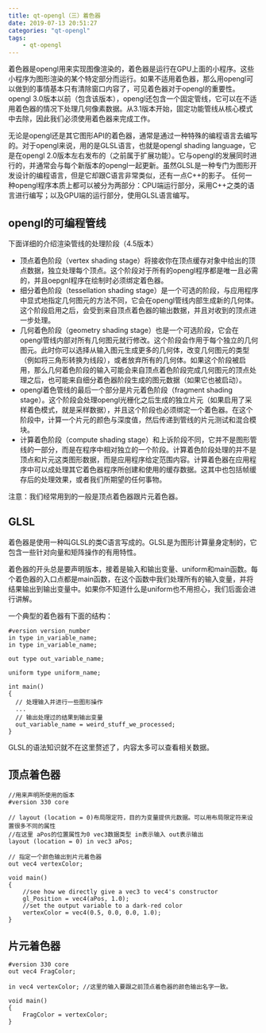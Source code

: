 ```yaml
---
title: qt-opengl（三）着色器
date: 2019-07-13 20:51:27
categories: "qt-opengl"
tags:
	- qt-opengl
---
```

着色器是opengl用来实现图像渲染的，着色器是运行在GPU上面的小程序。这些小程序为图形渲染的某个特定部分而运行。如果不适用着色器，那么用opengl可以做到的事情基本只有清除窗口内容了，可见着色器对于opengl的重要性。opengl 3.0版本以前（包含该版本），opengl还包含一个固定管线，它可以在不适用着色器的情况下处理几何像素数据。从3.1版本开始，固定功能管线从核心模式中去除，因此我们必须使用着色器来完成工作。<!-- more -->

无论是opengl还是其它图形API的着色器，通常是通过一种特殊的编程语言去编写的。对于opengl来说，用的是GLSL语言，也就是opengl shading language，它是在opengl 2.0版本左右发布的（之前属于扩展功能）。它与opengl的发展同时进行的，并通常会与每个新版本的opengl一起更新。虽然GLSL是一种专门为图形开发设计的编程语言，但是它却跟C语言非常类似，还有一点C++的影子。
任何一种opengl程序本质上都可以被分为两部分：CPU端运行部分，采用C++之类的语言进行编写；以及GPU端的运行部分，使用GLSL语言编写。

## opengl的可编程管线
下面详细的介绍渲染管线的处理阶段（4.5版本）

* 顶点着色阶段（vertex shading stage）将接收你在顶点缓存对象中给出的顶点数据，独立处理每个顶点。这个阶段对于所有的opengl程序都是唯一且必需的，并且oepgnl程序在绘制时必须绑定着色器。
* 细分着色阶段（tessellation shading stage）是一个可选的阶段，与应用程序中显式地指定几何图元的方法不同，它会在opengl管线内部生成新的几何体。这个阶段启用之后，会受到来自顶点着色器的输出数据，并且对收到的顶点进一步处理。
* 几何着色阶段（geometry shading stage）也是一个可选阶段，它会在opengl管线内部对所有几何图元就行修改。这个阶段会作用于每个独立的几何图元。此时你可以选择从输入图元生成更多的几何体，改变几何图元的类型（例如将三角形转换为线段），或者放弃所有的几何体。如果这个阶段被启用，那么几何着色阶段的输入可能会来自顶点着色阶段完成几何图元的顶点处理之后，也可能来自细分着色器阶段生成的图元数据（如果它也被启动）。
* opengl着色管线的最后一个部分是片元着色阶段（fragment shading stage）。这个阶段会处理opengl光栅化之后生成的独立片元（如果启用了采样着色模式，就是采样数据），并且这个阶段也必须绑定一个着色器。在这个阶段中，计算一个片元的颜色与深度值，然后传递到管线的片元测试和混合模块。
* 计算着色阶段（compute shading stage）和上诉阶段不同，它并不是图形管线的一部分，而是在程序中相对独立的一个阶段。计算着色阶段处理的并不是顶点和片元这类图形数据，而是应用程序给定范围内容。计算着色器在应用程序中可以成处理其它着色器程序所创建和使用的缓存数据。这其中也包括帧缓存后的处理效果，或者我们所期望的任何事物。

注意：我们经常用到的一般是顶点着色器跟片元着色器。
## GLSL	
着色器是使用一种叫GLSL的类C语言写成的。GLSL是为图形计算量身定制的，它包含一些针对向量和矩阵操作的有用特性。

着色器的开头总是要声明版本，接着是输入和输出变量、uniform和main函数。每个着色器的入口点都是main函数，在这个函数中我们处理所有的输入变量，并将结果输出到输出变量中。如果你不知道什么是uniform也不用担心，我们后面会进行讲解。

一个典型的着色器有下面的结构：
```
#version version_number
in type in_variable_name;
in type in_variable_name;

out type out_variable_name;

uniform type uniform_name;

int main()
{
  // 处理输入并进行一些图形操作
  ...
  // 输出处理过的结果到输出变量
  out_variable_name = weird_stuff_we_processed;
}
```
GLSL的语法知识就不在这里赘述了，内容太多可以查看相关数据。

## 顶点着色器
```
//用来声明所使用的版本
#version 330 core 

// layout (location = 0)布局限定符，目的为变量提供元数据。可以用布局限定符来设置很多不同的属性
//在这里 aPos的位置属性为0 vec3数据类型 in表示输入 out表示输出
layout (location = 0) in vec3 aPos; 
 
// 指定一个颜色输出到片元着色器
out vec4 vertexColor; 

void main()
{
	//see how we directly give a vec3 to vec4's constructor
    gl_Position = vec4(aPos, 1.0); 
	//set the output variable to a dark-red color
    vertexColor = vec4(0.5, 0.0, 0.0, 1.0); 
}
```
## 片元着色器
```
#version 330 core
out vec4 FragColor;  
  
in vec4 vertexColor; //这里的输入要跟之前顶点着色器的颜色输出名字一致。 

void main()
{
    FragColor = vertexColor;
} 
```